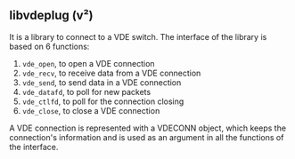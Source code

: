 ## libvdeplug (v²)

It is a library to connect to a VDE switch. The interface of the library is based on 6 functions:
1. `vde_open`, to open a VDE connection
2. `vde_recv`, to receive data from a VDE connection
3. `vde_send`, to send data in a VDE connection
4. `vde_datafd`, to poll for new packets
5. `vde_ctlfd`, to poll for the connection closing
6. `vde_close`, to close a VDE connection

A VDE connection is represented with a VDECONN object, which keeps the connection's information and
is used as an argument in all the functions of the interface.
